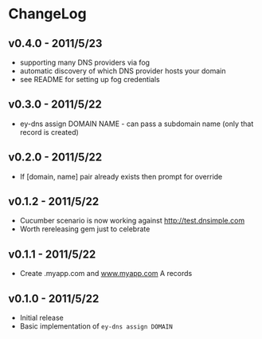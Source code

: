 # ChangeLog

## v0.4.0 - 2011/5/23

* supporting many DNS providers via fog
* automatic discovery of which DNS provider hosts your domain
* see README for setting up fog credentials

## v0.3.0 - 2011/5/22

* ey-dns assign DOMAIN NAME - can pass a subdomain name (only that record is created)

## v0.2.0 - 2011/5/22

* If [domain, name] pair already exists then prompt for override

## v0.1.2 - 2011/5/22

* Cucumber scenario is now working against http://test.dnsimple.com
* Worth rereleasing gem just to celebrate

## v0.1.1 - 2011/5/22

* Create .myapp.com and www.myapp.com A records

## v0.1.0 - 2011/5/22

* Initial release
* Basic implementation of `ey-dns assign DOMAIN`
